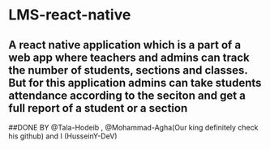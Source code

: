 # LMS-react-native
## A react native application which is a part of a web app where teachers and admins can track the number of students, sections and classes. But for this application admins can take students attendance according to the seciton and get a full report of a student or a section
##DONE BY @Tala-Hodeib , @Mohammad-Agha(Our king definitely check his github) and I (HusseinY-DeV)

